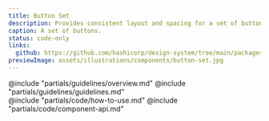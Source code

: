 ```yaml
---
title: Button Set
description: Provides consistent layout and spacing for a set of buttons.
caption: A set of buttons.
status: code-only
links:
  github: https://github.com/hashicorp/design-system/tree/main/packages/components/addon/components/hds/button-set
previewImage: assets/illustrations/components/button-set.jpg
---
```


<section data-tab="Guidelines">
  @include "partials/guidelines/overview.md"
  @include "partials/guidelines/guidelines.md"
</section>

<section data-tab="Code">
  @include "partials/code/how-to-use.md"
  @include "partials/code/component-api.md"
  <!-- @include "partials/code/showcase.md" -->
</section>
